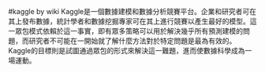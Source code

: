 #kaggle
by wiki
Kaggle是一個數據建模和數據分析競賽平台。企業和研究者可在其上發布數據，統計學者和數據挖掘專家可在其上進行競賽以產生最好的模型。這一眾包模式依賴於這一事實，即有眾多策略可以用於解決幾乎所有預測建模的問題，而研究者不可能在一開始就了解什麼方法對於特定問題是最為有效的。Kaggle的目標則是試圖通過眾包的形式來解決這一難題，進而使數據科學成為一場運動。